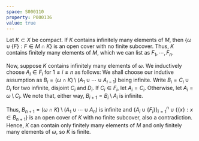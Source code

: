 ```yaml
---
space: S000110
property: P000136
value: true
---
```


Let $K \subset X$ be compact. If $K$ contains infinitely many elements of $M$, then $\{\omega \cup \{F\}: F \in M \cap K\}$ is an open cover with no finite subcover. Thus, $K$ contains finitely many elements of $M$, which we can list as $F_1, \cdots, F_n$.

Now, suppose $K$ contains infinitely many elements of $\omega$. We inductively choose $A_i \in F_i$ for $1 \leq i \leq n$ as follows: We shall choose our indutive assumption as $B_i = (\omega \cap K) \setminus (A_1 \cup \cdots \cup A_{i-1})$ being infinite. Write $B_i = C_i \cup D_i$ for two infinite, disjoint $C_i$ and $D_i$. If $C_i \in F_i$, let $A_i = C_i$. Otherwise, let $A_i = \omega \setminus C_i$. We note that, either way, $B_{i+1} = B_i \setminus A_i$ is infinite.

Thus, $B_{n+1} = (\omega \cap K) \setminus (A_1 \cup \cdots \cup A_n)$ is infinite and $\{A_i \cup \{F_i\}\}_{i=1}^n \cup \{\{x\}: x \in B_{n+1}\}$ is an open cover of $K$ with no finite subcover, also a contradiction. Hence, $K$ can contain only finitely many elements of $M$ and only finitely many elements of $\omega$, so $K$ is finite.
